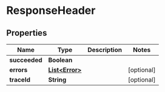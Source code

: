 

# ResponseHeader


## Properties

| Name | Type | Description | Notes |
|------------ | ------------- | ------------- | -------------|
|**succeeded** | **Boolean** |  |  |
|**errors** | [**List&lt;Error&gt;**](Error.md) |  |  [optional] |
|**traceId** | **String** |  |  [optional] |



